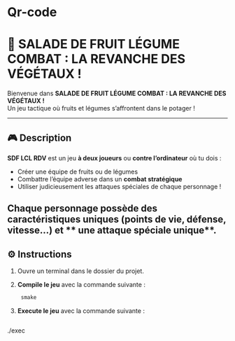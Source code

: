 # Qr-code

# 🥗 SALADE DE FRUIT LÉGUME COMBAT : LA REVANCHE DES VÉGÉTAUX !



Bienvenue dans **SALADE DE FRUIT LÉGUME COMBAT : LA REVANCHE DES VÉGÉTAUX !**  
Un jeu tactique où fruits et légumes s’affrontent dans le potager !

---

## 🎮 Description

**SDF LCL RDV** est un jeu **à deux joueurs** ou **contre l’ordinateur** où tu dois :
- Créer une équipe de fruits ou de légumes
- Combattre l’équipe adverse dans un **combat stratégique**
- Utiliser judicieusement les attaques spéciales de chaque personnage !

Chaque personnage possède des  **caractéristiques uniques** (points de vie, défense, vitesse...) et  ** une attaque spéciale unique**. 
---

## ⚙️ Instructions


1. Ouvre un terminal dans le dossier du projet.

2. **Compile le jeu** avec la commande suivante :
   ```bash
    smake
3. **Execute le jeu** avec la commande suivante :
   ```bash
./exec 

